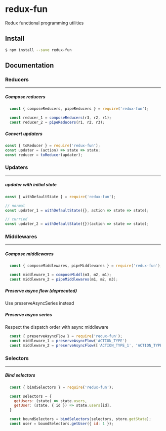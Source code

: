 redux-fun
===============

Redux functional programming utilities

## Install
```bash
$ npm install --save redux-fun
```

## Documentation


### Reducers
----------------------

##### Compose reducers
```js
  const { composeReducers, pipeReducers } = require('redux-fun');

  const reducer_1 = composeReducers(r3, r2, r1);
  const reducer_2 = pipeReducers(r1, r2, r3);
```

##### Convert updaters
```js
const { toReducer } = require('redux-fun');
const updater = (action) => state => state;
const reducer = toReducer(updater);
```

### Updaters
----------------------
##### updater with initial state
```js
const { withDefaultState } = require('redux-fun');

// normal
const updater_1 = withDefaultState({}, action => state => state);

// curried
const updater_2 = withDefaultState({})(action => state => state);
```

### Middlewares
----------------------

##### Compose middlewares
```js
  const { composeMiddlewares, pipeMiddlewares } = require('redux-fun');

  const middleware_1 = composeMiddl(m3, m2, m1);
  const middleware_2 = pipeMiddlewares(m1, m2, m3);
```

##### Preserve async flow (deprecated)
Use preserveAsyncSeries instead

##### Preserve async series
Respect the dispatch order with async middleware
```js
  const { preserveAsyncFlow } = require('redux-fun');
  const middleware_1 = preserveAsyncFlow('ACTION_TYPE')
  const middleware_2 = preserveAsyncFlow(['ACTION_TYPE_1', 'ACTION_TYPE_2'])
```

### Selectors
----------------------

##### Bind selectors

```js
  const { bindSelectors } = require('redux-fun');

  const selectors = {
    getUsers: (state) => state.users,
    getUser: (state, { id }) => state.users[id],
  }

  const boundSelectors = bindSelectors(selectors, store.getState);
  const user = boundSelectors.getUser({ id: 1 });
```
